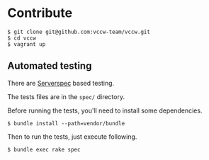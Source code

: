 # Contribute

```
$ git clone git@github.com:vccw-team/vccw.git
$ cd vccw
$ vagrant up
```

## Automated testing

There are [Serverspec](http://serverspec.org/) based testing.

The tests files are in the `spec/` directory.

Before running the tests, you'll need to install some dependencies.

```
$ bundle install --path=vendor/bundle
```

Then to run the tests, just execute following.

```
$ bundle exec rake spec
```
